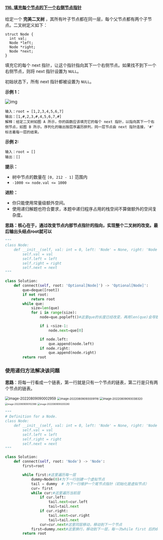 #### [116. 填充每个节点的下一个右侧节点指针](https://leetcode.cn/problems/populating-next-right-pointers-in-each-node/)



给定一个 **完美二叉树** ，其所有叶子节点都在同一层，每个父节点都有两个子节点。二叉树定义如下：

```
struct Node {
  int val;
  Node *left;
  Node *right;
  Node *next;
}
```

填充它的每个 next 指针，让这个指针指向其下一个右侧节点。如果找不到下一个右侧节点，则将 next 指针设置为 `NULL`。

初始状态下，所有 next 指针都被设置为 `NULL`。

 

**示例 1：**

![img](https://assets.leetcode.com/uploads/2019/02/14/116_sample.png)

```
输入：root = [1,2,3,4,5,6,7]
输出：[1,#,2,3,#,4,5,6,7,#]
解释：给定二叉树如图 A 所示，你的函数应该填充它的每个 next 指针，以指向其下一个右侧节点，如图 B 所示。序列化的输出按层序遍历排列，同一层节点由 next 指针连接，'#' 标志着每一层的结束。
```



**示例 2:**

```
输入：root = []
输出：[]
```

 

**提示：**

- 树中节点的数量在 `[0, 212 - 1]` 范围内
- `-1000 <= node.val <= 1000`

 

**进阶：**

- 你只能使用常量级额外空间。
- 使用递归解题也符合要求，本题中递归程序占用的栈空间不算做额外的空间复杂度。

**思路：核心在于，通过改变节点内部节点指针的指向，实现整个二叉树的改变。最后输出头结点root就可以**

```python
"""
class Node:
    def __init__(self, val: int = 0, left: 'Node' = None, right: 'Node' = None, next: 'Node' = None):
        self.val = val
        self.left = left
        self.right = right
        self.next = next
"""

class Solution:
    def connect(self, root: 'Optional[Node]') -> 'Optional[Node]':
        que=deque([root])
        if not root:
            return root
        while que:
            size=len(que)
            for i in range(size):
                node=que.popleft()#这里que的长度已经改变，再用len(que)会导致前后不统一，需要提前用size固定一个len(que)值

                if i <size-1:
                    node.next=que[0]

                if node.left:
                    que.append(node.left)
                if node.right:
                    que.append(node.right)
        return root
```

### 使用递归方法解决该问题

**思路**：将每一行看成一个链表，第一行就是只有一个节点的链表，第二行是只有两个节点的链表。

<img src="../../assets/image-20220809090002959.png" alt="image-20220809090002959" style="zoom: 80%;" />

<img src="../../assets/image-20220809093009116.png" alt="image-20220809093009116" style="zoom: 67%;" />

<img src="../../assets/image-20220809093038320.png" alt="image-20220809093038320" style="zoom:67%;" />

<img src="../../assets/image-20220809093102388.png" alt="image-20220809093102388" style="zoom: 50%;" />

<img src="../../assets/image-20220809093200280.png" alt="image-20220809093200280" style="zoom:50%;" />

```Python
"""
# Definition for a Node.
class Node:
    def __init__(self, val: int = 0, left: 'Node' = None, right: 'Node' = None, next: 'Node' = None):
        self.val = val
        self.left = left
        self.right = right
        self.next = next
"""

class Solution:
    def connect(self, root: 'Node') -> 'Node':
        first=root

        while first:#这里遍历每一层
            dummy=Node(0)#为下一行创建一个虚拟节点
            tail = dummy  # 为下一行维护一个尾节点指针（初始化是虚拟节点）
            cur= first
            while cur:#这里遍历当前层
                if cur.left:
                    tail.next=cur.left
                    tail=tail.next
                if cur.right:
                    tail.next=cur.right
                    tail=tail.next
                cur=cur.next#这里同层移动，移动到下一个节点
            first=dummy.next#这里换行，移动到下一层，每一次while first 后的dummy都是不同层的开头节点，都不一样
        return root
```

